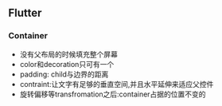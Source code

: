 ## Flutter

### Container
* 没有父布局的时候填充整个屏幕
* color和decoration只可有一个
* padding: child与边界的距离
* contraint:让文字有足够的垂直空间,并且水平延伸来适应父控件
* 旋转偏移等transfromation之后:container占据的位置不变的
